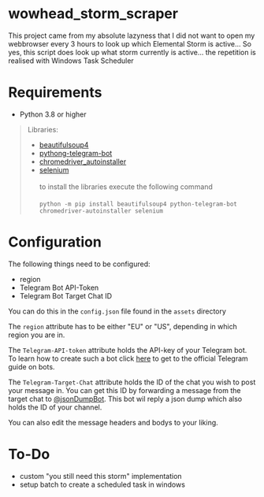 # wowhead_storm_scraper
This project came from my absolute lazyness that I did not want to open my webbrowser every 3 hours to look up which Elemental Storm is active... So yes, this script does look up what storm currently is active... the repetition is realised with Windows Task Scheduler

# Requirements
- Python 3.8 or higher
> Libraries:
> - [beautifulsoup4](https://pypi.org/project/beautifulsoup4/)
> - [pythong-telegram-bot](https://pypi.org/project/python-telegram-bot/)
> - [chromedriver_autoinstaller](https://pypi.org/project/chromedriver-autoinstaller/)
> - [selenium](https://pypi.org/project/selenium/)\
> \
> to install the libraries execute the following command\
> \
> `python -m pip install beautifulsoup4 python-telegram-bot chromedriver-autoinstaller selenium`

# Configuration
The following things need to be configured:
* region
* Telegram Bot API-Token
* Telegram Bot Target Chat ID

You can do this in the `config.json` file found in the `assets` directory

The `region` attribute has to be either "EU" or "US", depending in which region you are in.

The `Telegram-API-token` attribute holds the API-key of your Telegram bot. To learn how to create such a bot click [here](https://core.telegram.org/bots/tutorial) to get to the official Telegram guide on bots.

The `Telegram-Target-Chat` attribute holds the ID of the chat you wish to post your message in. You can get this ID by forwarding a message from the target chat to [@jsonDumpBot](https://t.me/JsonDumpBot). This bot wil reply a json dump which also holds the ID of your channel.

You can also edit the message headers and bodys to your liking.

# To-Do
* custom "you still need this storm" implementation
* setup batch to create a scheduled task in windows
